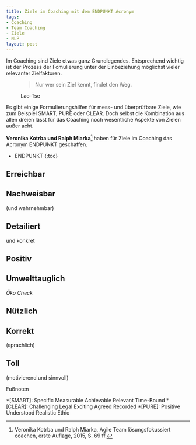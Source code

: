 ```yaml
---
title: Ziele im Coaching mit dem ENDPUNKT Acronym
tags:
- Coaching
- Team Coaching 
- Ziele
- NLP
layout: post
---
```

Im Coaching sind Ziele etwas ganz Grundlegendes. 
Entsprechend wichtig ist der Prozess der Fomulierung 
unter der Einbeziehung möglichst vieler relevanter Zielfaktoren.

<figure>
<blockquote>Nur wer sein Ziel kennt, findet den Weg.</blockquote>
<figcaption>Lao-Tse</figcaption>
</figure>

Es gibt einige Formulierungshilfen für mess- und überprüfbare Ziele, 
wie zum Beispiel SMART, PURE oder CLEAR. 
Doch selbst die Kombination aus allen dreien 
lässt für das Coaching noch wesentliche Aspekte von Zielen außer acht.

**Veronika Kotrba und Ralph Miarka**[^loefo] haben für Ziele im Coaching 
das Acronym ENDPUNKT geschaffen.

* ENDPUNKT
{:toc} 

## Erreichbar

## Nachweisbar 

(und wahrnehmbar)

## Detailiert

und konkret

## Positiv

## Umwelttauglich

*Öko Check*

## Nützlich

## Korrekt 
(sprachlich)

## Toll

(motivierend und sinnvoll)

Fußnoten

[^loefo]: Veronika Kotrba und Ralph Miarka, Agile Team lösungsfokussiert coachen, erste Auflage, 2015, S. 69 ff.

*[SMART]: Specific Measurable Achievable Relevant Time-Bound 
*[CLEAR]: Challenging Legal Exciting Agreed Recorded
*[PURE]: Positive Understood Realistic Ethic

